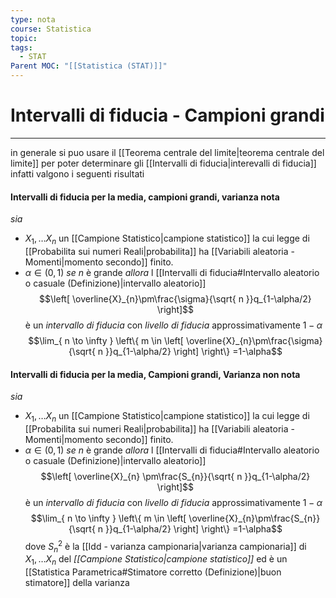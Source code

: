 ```yaml
---
type: nota
course: Statistica
topic: 
tags:
  - STAT
Parent MOC: "[[Statistica (STAT)]]"
---
```

# Intervalli di fiducia - Campioni grandi
---
in generale si puo usare il [[Teorema centrale del limite|teorema centrale del limite]] per poter determinare gli [[Intervalli di fiducia|interevalli di fiducia]] infatti valgono i seguenti risultati 


#### Intervalli di fiducia per la media, campioni grandi, varianza nota
_sia_
- $X_{1},\dots X_{n}$ un [[Campione Statistico|campione statistico]] la cui legge di [[Probabilita sui numeri Reali|probabilita]] ha [[Variabili aleatoria - Momenti|momento secondo]] finito.
- $\alpha \in (0,1)$
_se_ $n$ è grande
_allora_ l [[Intervalli di fiducia#Intervallo aleatorio o casuale (Definizione)|intervallo aleatorio]] $$\left[ \overline{X}_{n}\pm\frac{\sigma}{\sqrt{ n }}q_{1-\alpha/2} \right]$$è un _intervallo di fiducia_ con _livello di fiducia_ approssimativamente $1-\alpha$ $$\lim_{ n \to \infty } \left\{ m \in  \left[ \overline{X}_{n}\pm\frac{\sigma}{\sqrt{ n }}q_{1-\alpha/2} \right] \right\} =1-\alpha$$
#### Intervalli di fiducia per la media, Campioni grandi, Varianza non nota
_sia_
- $X_{1},\dots X_{n}$ un [[Campione Statistico|campione statistico]] la cui legge di [[Probabilita sui numeri Reali|probabilita]] ha [[Variabili aleatoria - Momenti|momento secondo]] finito.
- $\alpha \in (0,1)$
_se_ $n$ è grande
_allora_ l [[Intervalli di fiducia#Intervallo aleatorio o casuale (Definizione)|intervallo aleatorio]] $$\left[ \overline{X}_{n} \pm\frac{S_{n}}{\sqrt{ n }}q_{1-\alpha/2} \right]$$è un _intervallo di fiducia_ con _livello di fiducia_ approssimativamente $1-\alpha$ $$\lim_{ n \to \infty } \left\{ m \in  \left[ \overline{X}_{n}\pm\frac{S_{n}}{\sqrt{ n }}q_{1-\alpha/2} \right] \right\} =1-\alpha$$dove $S^{2}_{n}$ è la [[Idd - varianza campionaria|varianza campionaria]] di $X_{1},\dots X_{n}$ del _[[Campione Statistico|campione statistico]]_ ed è un [[Statistica Parametrica#Stimatore corretto (Definizione)|buon stimatore]] della varianza


